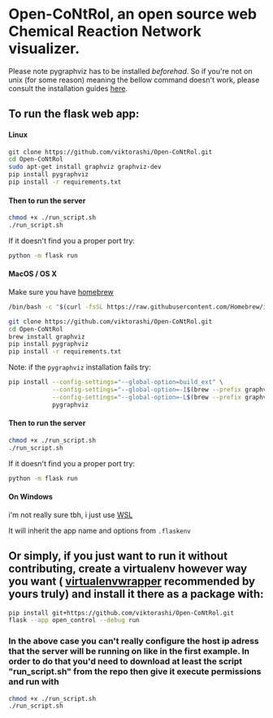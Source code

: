 # Open-CoNtRol, an open source web Chemical Reaction Network visualizer.

Please note pygraphviz has to be installed *beforehad*. So if you're not on unix (for some reason) meaning the bellow command doesn't work, please consult the installation guides [here](https://pygraphviz.github.io/documentation/stable/install.html).

## To run the flask web app:

#### Linux
```bash
git clone https://github.com/viktorashi/Open-CoNtRol.git
cd Open-CoNtRol
sudo apt-get install graphviz graphviz-dev
pip install pygraphviz
pip install -r requirements.txt
```

#### Then to run the server
```bash
chmod +x ./run_script.sh
./run_script.sh
```


If it doesn't find you a proper port try:

```bash
python -m flask run
```


#### MacOS / OS X
Make sure you have [homebrew](https://brew.sh)
```bash
/bin/bash -c "$(curl -fsSL https://raw.githubusercontent.com/Homebrew/install/HEAD/install.sh)"
```
```bash
git clone https://github.com/viktorashi/Open-CoNtRol.git
cd Open-CoNtRol
brew install graphviz
pip install pygraphviz
pip install -r requirements.txt
```
Note: if the `pygraphviz` installation fails try:
```bash
pip install --config-settings="--global-option=build_ext" \
            --config-settings="--global-option=-I$(brew --prefix graphviz)/include/" \
            --config-settings="--global-option=-L$(brew --prefix graphviz)/lib/" \
            pygraphviz
```

#### Then to run the server
```bash
chmod +x ./run_script.sh
./run_script.sh
```


If it doesn't find you a proper port try:

```bash
python -m flask run
```

#### On Windows
i'm not really sure tbh, i just use [WSL](https://learn.microsoft.com/en-us/windows/wsl/install)

It will inherit the app name and options from `.flaskenv`
## Or simply, if you just want to run it without contributing, create a virtualenv however way you want ( [virtualenvwrapper](https://virtualenvwrapper.readthedocs.io/en/stable/install.html#basic-installation) recommended by yours truly) and install it there as a package with:
```bash
pip install git+https://github.com/viktorashi/Open-CoNtRol.git
flask --app open_control --debug run
```
### In the above case you can't really configure the host ip adress that the server will be running on like in the first example. In order to do that you'd need to download at least the script "run_script.sh" from the repo then give it execute permissions and run with
```bash
chmod +x ./run_script.sh
./run_script.sh
```
